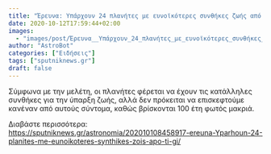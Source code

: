```yaml
---
title: "Έρευνα: Υπάρχουν 24 πλανήτες με ευνοϊκότερες συνθήκες ζωής από τη Γη"
date: 2020-10-12T17:59:44+02:00
images:
  - "images/post/Έρευνα__Υπάρχουν_24_πλανήτες_με_ευνοϊκότερες_συνθήκες_ζωής_από_τη_Γη.jpg"
author: "AstroBot"
categories: ["Ειδήσεις"]
tags: ["sputniknews.gr"]
draft: false
---
```


Σύμφωνα με την μελέτη, οι πλανήτες φέρεται να έχουν τις κατάλληλες συνθήκες για την ύπαρξη ζωής, αλλά δεν πρόκειται να επισκεφτούμε κανέναν από αυτούς σύντομα, καθώς βρίσκονται 100 έτη φωτός μακριά.

Διαβάστε περισσότερα: https://sputniknews.gr/astronomia/202010108458917-ereuna-Yparhoun-24-planites-me-eunoikoteres-synthikes-zois-apo-ti-gi/
